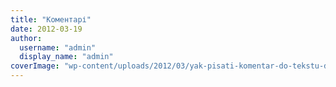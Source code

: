 ```yaml
---
title: "Коментарі"
date: 2012-03-19
author: 
  username: "admin"
  display_name: "admin"
coverImage: "wp-content/uploads/2012/03/yak-pisati-komentar-do-tekstu-do-video-abo-audiomateriali.jpg"
---
```


<script type="text/javascript" src="//pravo-znaty.disqus.com/recent_comments_widget.js?num_items=40&amp;hide_avatars=0&amp;avatar_size=64&amp;excerpt_length=320"></script>
